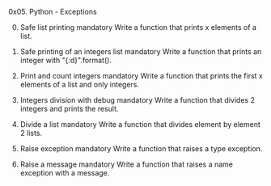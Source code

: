 0x05. Python - Exceptions

0. Safe list printing
mandatory
Write a function that prints x elements of a list.


1. Safe printing of an integers list
mandatory
Write a function that prints an integer with "{:d}".format().

2. Print and count integers
mandatory
Write a function that prints the first x elements of a list and only integers.

3. Integers division with debug
mandatory
Write a function that divides 2 integers and prints the result.

4. Divide a list
mandatory
Write a function that divides element by element 2 lists.

5. Raise exception
mandatory
Write a function that raises a type exception.

6. Raise a message
mandatory
Write a function that raises a name exception with a message.

